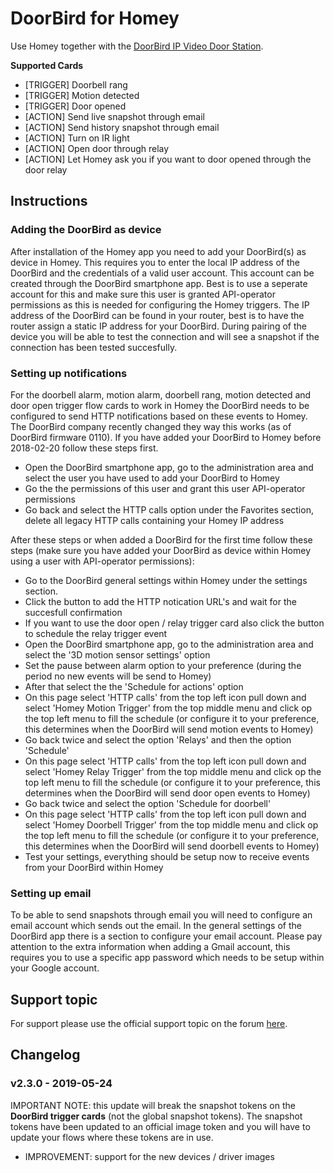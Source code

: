 # DoorBird for Homey
Use Homey together with the [DoorBird IP Video Door Station](https://www.doorbird.com/).

**Supported Cards**
- [TRIGGER] Doorbell rang
- [TRIGGER] Motion detected
- [TRIGGER] Door opened
- [ACTION] Send live snapshot through email
- [ACTION] Send history snapshot through email
- [ACTION] Turn on IR light
- [ACTION] Open door through relay
- [ACTION] Let Homey ask you if you want to door opened through the door relay

## Instructions
### Adding the DoorBird as device
After installation of the Homey app you need to add your DoorBird(s) as device in Homey. This requires you to enter the local IP address of the DoorBird and the credentials of a valid user account. This account can be created through the DoorBird smartphone app. Best is to use a seperate account for this and make sure this user is granted API-operator permissions as this is needed for configuring the Homey triggers. The IP address of the DoorBird can be found in your router, best is to have the router assign a static IP address for your DoorBird. During pairing of the device you will be able to test the connection and will see a snapshot if the connection has been tested succesfully.

### Setting up notifications
For the doorbell alarm, motion alarm, doorbell rang, motion detected and door open trigger flow cards to work in Homey the DoorBird needs to be configured to send HTTP notifications based on these events to Homey. The DoorBird company recently changed they way this works (as of DoorBird firmware 0110). If you have added your DoorBird to Homey before 2018-02-20 follow these steps first.
- Open the DoorBird smartphone app, go to the administration area and select the user you have used to add your DoorBird to Homey
- Go the the permissions of this user and grant this user API-operator permissions
- Go back and select the HTTP calls option under the Favorites section, delete all legacy HTTP calls containing your Homey IP address

After these steps or when added a DoorBird for the first time follow these steps (make sure you have added your DoorBird as device within Homey using a user with API-operator permissions):
- Go to the DoorBird general settings within Homey under the settings section.
- Click the button to add the HTTP notication URL's and wait for the succesfull confirmation
- If you want to use the door open  / relay trigger card also click the button to schedule the relay trigger event
- Open the DoorBird smartphone app, go to the administration area and select the '3D motion sensor settings' option
- Set the pause between alarm option to your preference (during the period no new events will be send to Homey)
- After that select the the 'Schedule for actions' option
- On this page select 'HTTP calls' from the top left icon pull down and select 'Homey Motion Trigger' from the top middle menu and click op the top left menu to fill the schedule (or configure it to your preference, this determines when the DoorBird will send motion events to Homey)
- Go back twice and select the option 'Relays' and then the option 'Schedule'
- On this page select 'HTTP calls' from the top left icon pull down and select 'Homey Relay Trigger' from the top middle menu and click op the top left menu to fill the schedule (or configure it to your preference, this determines when the DoorBird will send door open events to Homey)
- Go back twice and select the option 'Schedule for doorbell'
- On this page select 'HTTP calls' from the top left icon pull down and select 'Homey Doorbell Trigger' from the top middle menu and click op the top left menu to fill the schedule (or configure it to your preference, this determines when the DoorBird will send doorbell events to Homey)
- Test your settings, everything should be setup now to receive events from your DoorBird within Homey

### Setting up email
To be able to send snapshots through email you will need to configure an email account which sends out the email. In the general settings of the DoorBird app there is a section to configure your email account. Please pay attention to the extra information when adding a Gmail account, this requires you to use a specific app password which needs to be setup within your Google account.

## Support topic
For support please use the official support topic on the forum [here](https://community.athom.com/t/115).

## Changelog
### v2.3.0 - 2019-05-24
IMPORTANT NOTE: this update will break the snapshot tokens on the **DoorBird trigger cards** (not the global snapshot tokens). The snapshot tokens have been updated to an official image token and you will have to update your flows where these tokens are in use.
* IMPROVEMENT: support for the new devices / driver images
